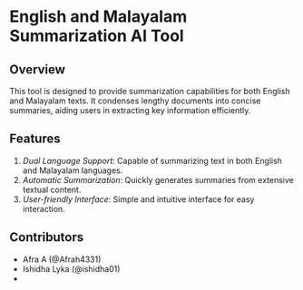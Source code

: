 # English and Malayalam Summarization AI Tool

## Overview
This tool is designed to provide summarization capabilities for both English and Malayalam texts. It condenses lengthy documents into concise summaries, aiding users in extracting key information efficiently.

## Features
1. *Dual Language Support*: Capable of summarizing text in both English and Malayalam languages.
2. *Automatic Summarization*: Quickly generates summaries from extensive textual content.
3. *User-friendly Interface*: Simple and intuitive interface for easy interaction.


## Contributors
- Afra A (@Afrah4331)
- Ishidha Lyka (@ishidha01)
-

